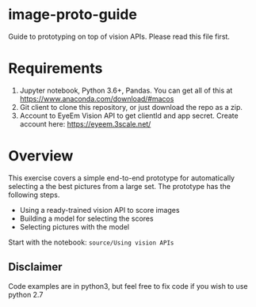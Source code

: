 # image-proto-guide

Guide to prototyping on top of vision APIs. Please read this file first.

# Requirements

1. Jupyter notebook, Python 3.6+, Pandas. You can get all of this at https://www.anaconda.com/download/#macos
2. Git client to clone this repository, or just download the repo as a zip.
3. Account to EyeEm Vision API to get clientId and app secret. Create account here: https://eyeem.3scale.net/

# Overview

This exercise covers a simple end-to-end prototype for automatically selecting a the best pictures from a large set.
The prototype has the following steps.

- Using a ready-trained vision API to score images
- Building a model for selecting the scores
- Selecting pictures with the model

Start with the notebook: `source/Using vision APIs`

## Disclaimer

Code examples are in python3, but feel free to fix code if you wish to use python 2.7
